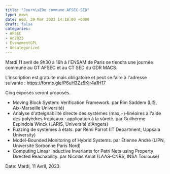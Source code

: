 ```yaml
---
title: "Journ\xE9e commune AFSEC-SED"
type: news
date: Wed, 29 Mar 2023 14:18:00 +0000
draft: false
categories:
- AFSEC
- An2023
- EvenementGPL
- Uncategorized
---
```


Mardi 11 avril de 9h30 à 16h à l'ENSAM de Paris se tiendra une journée commune au GT AFSEC et au CT SED du GDR MACS.

L'inscription est gratuite mais obligatoire et peut se faire à l'adresse suivante : <https://forms.gle/P6uH3Zz5Kjr4a1H17>

Cinq exposés seront proposés.

  * Moving Block System: Verification Framework. par Rim Saddem (LIS, Aix-Marseille Université)
  * Analyse d'atteignabilité directe des systèmes (max,+)-linéaires à l'aide des polyèdres tropicaux : application à la sûreté. par Guilherme Espindola Winck (LARIS, Université d'Angers)
  * Fuzzing de systèmes à états. par Rémi Parrot (IT Department, Uppsala University)
  * Model-Bounded Monitoring of Hybrid Systems. par Étienne André (LIPN, Université Sorbonne Paris Nord)
  * Computing Linear Inductive Invariants for Petri Nets using Property Directed Reachability. par Nicolas Amat (LAAS-CNRS, INSA Toulouse)



Date: Mardi, 11 Avril, 2023
